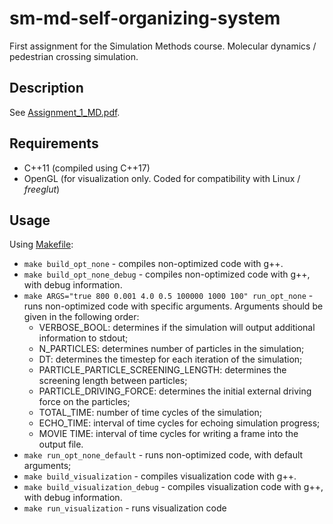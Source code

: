 # sm-md-self-organizing-system

First assignment for the Simulation Methods course. Molecular dynamics / pedestrian crossing simulation.

## Description

See [Assignment_1_MD.pdf](Assignment_1_MD.pdf).

## Requirements

- C++11 (compiled using C++17)
- OpenGL (for visualization only. Coded for compatibility with Linux / *freeglut*)

## Usage

Using [Makefile](Makefile):

- `make build_opt_none` - compiles non-optimized code with g++.
- `make build_opt_none_debug` - compiles non-optimized code with g++, with debug information.
- `make ARGS="true 800 0.001 4.0 0.5 100000 1000 100" run_opt_none` - runs non-optimized code with specific arguments. Arguments should be given in the following order:
  - VERBOSE_BOOL: determines if the simulation will output additional information to stdout;
  - N_PARTICLES: determines number of particles in the simulation;
  - DT: determines the timestep for each iteration of the simulation;
  - PARTICLE_PARTICLE_SCREENING_LENGTH: determines the screening length between particles;
  - PARTICLE_DRIVING_FORCE: determines the initial external driving force on the particles;
  - TOTAL_TIME: number of time cycles of the simulation;
  - ECHO_TIME: interval of time cycles for echoing simulation progress;
  - MOVIE TIME: interval of time cycles for writing a frame into the output file.
- `make run_opt_none_default` - runs non-optimized code, with default arguments;
- `make build_visualization` - compiles visualization code with g++.
- `make build_visualization_debug` - compiles visualization code with g++, with debug information.
- `make run_visualization` - runs visualization code
